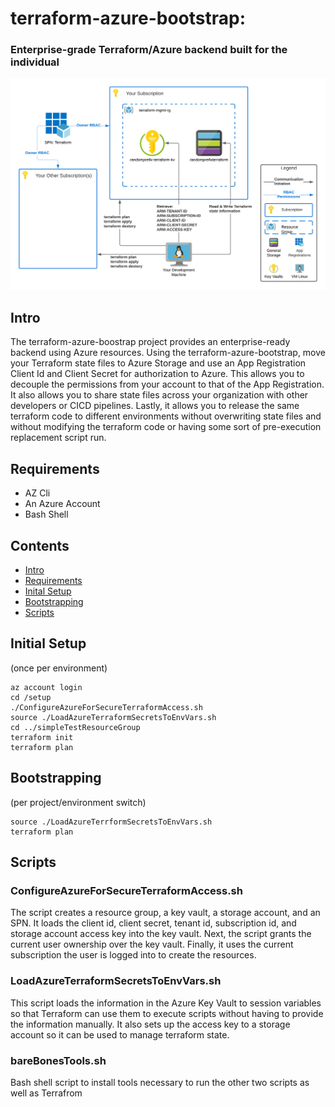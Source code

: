 # terraform-azure-bootstrap: 
### Enterprise-grade Terraform/Azure backend built for the individual 

![terraform-azure-bootstrap](terraform-azure-boostrap.png)

## Intro 
The terraform-azure-boostrap project provides an enterprise-ready backend using Azure resources.  Using the terraform-azure-bootstrap, move your Terraform state files to Azure Storage and use an App Registration Client Id and Client Secret for authorization to Azure.  This allows you to decouple the permissions from your account to that of the App Registration.  It also allows you to share state files across your organization with other developers or CICD pipelines.  Lastly, it allows you to release the same terraform code to different environments without overwriting state files and without modifying the terraform code or having some sort of pre-execution replacement script run.

## Requirements

- AZ Cli
- An Azure Account
- Bash Shell

## Contents

- [Intro](#intro)
- [Requirements](#requirements)
- [Inital Setup](#inital-setup)
- [Bootstrapping](#bootstrapping)
- [Scripts](#scripts)

## Initial Setup 
(once per environment) 

```{r, engine='sh', count_lines}
az account login
cd /setup
./ConfigureAzureForSecureTerraformAccess.sh
source ./LoadAzureTerraformSecretsToEnvVars.sh
cd ../simpleTestResourceGroup
terraform init
terraform plan
```

## Bootstrapping
(per project/environment switch)

```
source ./LoadAzureTerrformSecretsToEnvVars.sh
terraform plan
```

## Scripts

### ConfigureAzureForSecureTerraformAccess.sh

The script creates a resource group, a key vault, a storage account, and an SPN.  It loads the client id, client secret, tenant id, subscription id, and storage account access key into the key vault. Next, the script grants the current user ownership over the key vault. Finally, it uses the current subscription the user is logged into to create the resources.

### LoadAzureTerraformSecretsToEnvVars.sh

This script loads the information in the Azure Key Vault to session variables so that Terraform can use them to execute scripts without 
having to provide the information manually.  It also sets up the access key to a storage account so it can be used to manage terraform state.
 
### bareBonesTools.sh

Bash shell script to install tools necessary to run the other two scripts as well as Terrafrom
